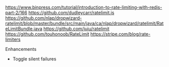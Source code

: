 https://www.binpress.com/tutorial/introduction-to-rate-limiting-with-redis-part-2/166
https://github.com/dudleycarr/ratelimit.js
https://github.com/nlap/dropwizard-ratelimit/blob/master/bundle/src/main/java/ca/nlap/dropwizard/ratelimit/RateLimitBundle.java
https://github.com/juju/ratelimit
https://github.com/touhonoob/RateLimit
https://stripe.com/blog/rate-limiters


Enhancements 
- Toggle silent failures
